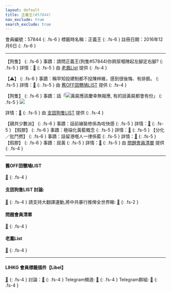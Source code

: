 ```yaml
---
layout: default
title: 正義王(#57844)
nav_exclude: true
search_exclude: true
---
```


會員編號：57844
{: .fs-6 }
標籤時名稱：正義王
{: .fs-6 }
註冊日期：2016年12月6日
{: .fs-6 }

---


<div class="code-example" markdown="1">

【狗隻】
{: .fs-6 }
事蹟：請問正義王(狗隻#57844)你屙尿嗰陣起左腳定右腳?
{: .fs-5 }
詳情：[🔗](https://lih.kg/3070730)
{: .fs-5 }
由 [老鳳List](#老鳳list) 提供
{: .fs-4 }

</div>
<div class="code-example" markdown="1">

【⚠️】
{: .fs-6 }
事蹟：稱早知投建制都不投陳梓維，感到很後悔、有排捱。
{: .fs-5 }
詳情：[🔗](https://lih.kg/eJiikT)
{: .fs-5 }
由 [舊OFF囝戇鳩LIST](#舊off囝戇鳩list) 提供
{: .fs-4 }


</div>
<div class="code-example" markdown="1">

【狗隻】
{: .fs-6 }
事蹟：話「![](https://cdn.lihkg.com/assets/faces/dog/haha.gif)黃屍應該慶幸無報應, 有的話黃屍都會有份」
{: .fs-5 }
![](https://na.cx/i/hksJpju.png)

詳情：[🔗](https://lih.kg/bnOBBzV)
{: .fs-5 }
由 [支囝狗隻LIST](#支囝狗隻list-討論) 提供
{: .fs-4 }

</div>
<div class="code-example" markdown="1">

【親共少數派】
{: .fs-6 }
事蹟：話前線裝修係為咗快感
{: .fs-5 }
詳情：[🔗](https://lih.kg/aoJfbbV)
{: .fs-5 }
【假膠】
{: .fs-6 }
事蹟：極端化黃藍概念
{: .fs-5 }
詳情：[🔗](https://lih.kg/bfKoydV)
{: .fs-5 }
【分化／批鬥撚】
{: .fs-6 }
事蹟：話留港嘅人一律係藍
{: .fs-5 }
詳情：[🔗](https://lih.kg/icxbCT)
{: .fs-5 }
【假膠】
{: .fs-6 }
事蹟：屈黃
{: .fs-5 }
詳情：[🔗](https://lih.kg/gtCeiT)
{: .fs-5 }
由 [問題會員清單](#問題會員清單) 提供
{: .fs-4 }

</div>

---

#### 舊OFF囝戇鳩LIST
[🔗](https://bit.ly/lihkg_on9_list)
{: .fs-4 }
#### 支囝狗隻LIST 討論: 
[🔗](https://lih.kg/2908480)
{: .fs-4 }
請支持大翻譯運動,將中共暴行推俾全世界睇: [🔗](https://twitter.com/tgtm_official)
{: .fs-2 }
#### 問題會員清單
[🔗](https://github.com/V4KFDgEw8T/rccnmlhnzv)
{: .fs-4 }
#### 老鳳List
[🔗](https://lihkg.com/thread/2808424)
{: .fs-4 }

---

#### LIHKG 會員標籤插件【Libel】
[🔗](https://kitce.github.io/libel)
{: .fs-4 }
討論：[🔗](https://lih.kg/2841778)
{: .fs-4 }
Telegram頻道: [🔗](https://t.me/LibelOfficialChannel)
{: .fs-4 }
Telegram群組: [🔗](https://t.me/LibelOfficialGroup)
{: .fs-4 }
